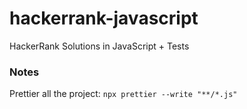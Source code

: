 # hackerrank-javascript

HackerRank Solutions in JavaScript + Tests

### Notes

Prettier all the project: `npx prettier --write "**/*.js"`
